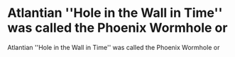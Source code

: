 # Atlantian ''Hole in the Wall in Time'' was called the Phoenix Wormhole or

Atlantian ''Hole in the Wall in Time'' was called the Phoenix Wormhole or